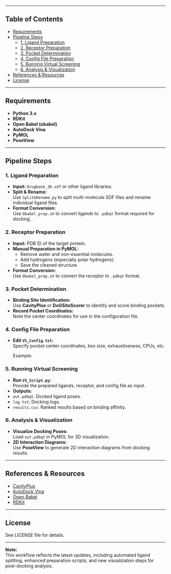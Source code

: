 
---

## Table of Contents

- [Requirements](#requirements)
- [Pipeline Steps](#pipeline-steps)
  - [1. Ligand Preparation](#1-ligand-preparation)
  - [2. Receptor Preparation](#2-receptor-preparation)
  - [3. Pocket Determination](#3-pocket-determination)
  - [4. Config File Preparation](#4-config-file-preparation)
  - [5. Running Virtual Screening](#5-running-virtual-screening)
  - [6. Analysis & Visualization](#6-analysis--visualization)
- [References & Resources](#references--resources)
- [License](#license)

---

## Requirements

- **Python 3.x**
- **RDKit**
- **Open Babel (obabel)**
- **AutoDock Vina**
- **PyMOL**
- **PoseView**

---

## Pipeline Steps

### 1. Ligand Preparation

- **Input:** `Drugbank_3D.sdf` or other ligand libraries.
- **Split & Rename:**  
  Use `Split&Rename.py` to split multi-molecule SDF files and rename individual ligand files.
- **Format Conversion:**  
  Use `Obabel_prep.sh` to convert ligands to `.pdbqt` format required for docking.

### 2. Receptor Preparation

- **Input:** PDB ID of the target protein.
- **Manual Preparation in PyMOL:**  
  - Remove water and non-essential molecules.
  - Add hydrogens (especially polar hydrogens).
  - Save the cleaned structure.
- **Format Conversion:**  
  Use `Obabel_prep.sh` to convert the receptor to `.pdbqt` format.

### 3. Pocket Determination

- **Binding Site Identification:**  
  Use **CavityPlus** or **DoGSiteScorer** to identify and score binding pockets.
- **Record Pocket Coordinates:**  
  Note the center coordinates for use in the configuration file.

### 4. Config File Preparation

- **Edit `VS_Config.txt`:**  
  Specify pocket center coordinates, box size, exhaustiveness, CPUs, etc.

  Example:

### 5. Running Virtual Screening

- **Run `VS_Script.py`:**  
Provide the prepared ligands, receptor, and config file as input.
- **Outputs:**
- `out.pdbqt`: Docked ligand poses.
- `log.txt`: Docking logs.
- `results.csv`: Ranked results based on binding affinity.

### 6. Analysis & Visualization

- **Visualize Docking Poses:**  
Load `out.pdbqt` in PyMOL for 3D visualization.
- **2D Interaction Diagrams:**  
Use **PoseView** to generate 2D interaction diagrams from docking results.

---

## References & Resources

- [CavityPlus](http://www.pkumdl.cn:8000/cavityplus/index.php)
- [AutoDock Vina](http://vina.scripps.edu/)
- [Open Babel](https://openbabel.org/wiki/Main_Page)
- [RDKit](https://www.rdkit.org/)

---

## License

See LICENSE file for details.

---

**Note:**  
This workflow reflects the latest updates, including automated ligand splitting, enhanced preparation scripts, and new visualization steps for post-docking analysis.

